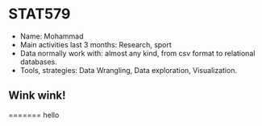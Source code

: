 # STAT579

- Name: Mohammad
- Main activities last 3 months: Research, sport
- Data normally work with: almost any kind, from csv format to relational databases.
- Tools, strategies: Data Wrangling, Data exploration, Visualization.


## Wink wink!
=======
hello

